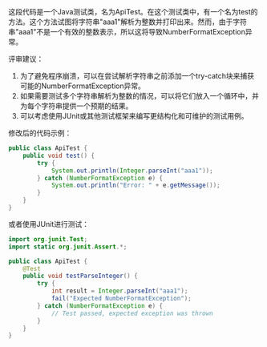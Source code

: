这段代码是一个Java测试类，名为ApiTest。在这个测试类中，有一个名为test的方法。这个方法试图将字符串"aaa1"解析为整数并打印出来。然而，由于字符串"aaa1"不是一个有效的整数表示，所以这将导致NumberFormatException异常。

评审建议：

1. 为了避免程序崩溃，可以在尝试解析字符串之前添加一个try-catch块来捕获可能的NumberFormatException异常。
2. 如果需要测试多个字符串解析为整数的情况，可以将它们放入一个循环中，并为每个字符串提供一个预期的结果。
3. 可以考虑使用JUnit或其他测试框架来编写更结构化和可维护的测试用例。

修改后的代码示例：

```java
public class ApiTest {
    public void test() {
        try {
            System.out.println(Integer.parseInt("aaa1"));
        } catch (NumberFormatException e) {
            System.out.println("Error: " + e.getMessage());
        }
    }
}
```

或者使用JUnit进行测试：

```java
import org.junit.Test;
import static org.junit.Assert.*;

public class ApiTest {
    @Test
    public void testParseInteger() {
        try {
            int result = Integer.parseInt("aaa1");
            fail("Expected NumberFormatException");
        } catch (NumberFormatException e) {
            // Test passed, expected exception was thrown
        }
    }
}
```